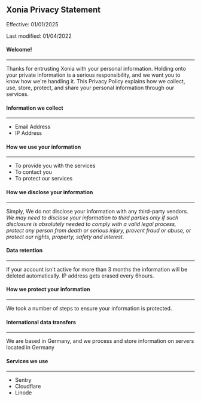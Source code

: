 ## Xonia Privacy Statement

Effective: 01/01/2025

Last modified: 01/04/2022

#### Welcome!
---

Thanks for entrusting Xonia with your personal information. Holding onto your private information is a serious responsibility, and we want you to know how we're handling it.
This Privacy Policy explains how we collect, use, store, protect, and share your personal information through our services.

#### Information we collect
---

- Email Address
- IP Address

#### How we use your information
---

- To provide you with the services
- To contact you
- To protect our services

#### How we disclose your information
---

Simply, We do not disclose your information with any third-party vendors.
*We may need to disclose your information to third parties only if such disclosure is absolutely needed to comply with a valid legal process, protect any person from death or serious injury, prevent fraud or abuse, or protect our rights, property, safety and interest.*

#### Data retention
---

If your account isn't active for more than 3 months the information will be deleted automatically. IP address gets erased every 6hours.

#### How we protect your information
---

We took a number of steps to ensure your information is protected.

#### International data transfers
---

We are based in Germany, and we process and store information on servers located in Germany

#### Services we use
---

- Sentry
- Cloudflare
- Linode
